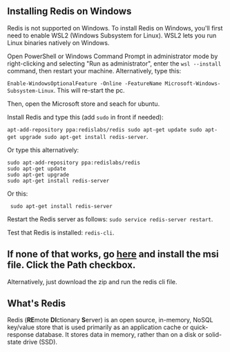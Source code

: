 ## Installing Redis on Windows

Redis is not supported on Windows. To install Redis on Windows, you'll first need to enable WSL2 (Windows Subsystem for Linux). WSL2 lets you run Linux binaries natively on Windows.

Open PowerShell or Windows Command Prompt in administrator mode by right-clicking and selecting "Run as administrator", enter the ``wsl --install`` command, then restart your machine. Alternatively, type this:

``Enable-WindowsOptionalFeature -Online -FeatureName Microsoft-Windows-Subsystem-Linux``. This will re-start the pc.

Then, open the Microsoft store and seach for ubuntu.

Install Redis and type this (add ``sudo`` in front if needed):

```apt-add-repository ppa:redislabs/redis sudo apt-get update sudo apt-get upgrade sudo apt-get install redis-server```.

Or type this alternatively:

```
sudo apt-add-repository ppa:redislabs/redis
sudo apt-get update
sudo apt-get upgrade
sudo apt-get install redis-server
```

Or this: 

```
 sudo apt-get install redis-server
```

Restart the Redis server as follows: ``sudo service redis-server restart``.

Test that Redis is installed: ``redis-cli``.



## If none of that works, go [here](https://github.com/microsoftarchive/redis/releases/tag/win-3.0.504) and install the msi file. Click the Path checkbox.

Alternatively, just download the zip and run the redis cli file.

## What's Redis

Redis (**RE**mote **DI**ctionary **S**erver) is an open source, in-memory, NoSQL key/value store that is used primarily as an application cache or quick-response database. It stores data in memory, rather than on a disk or solid-state drive (SSD).